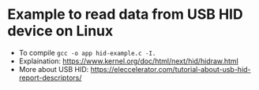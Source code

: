 # Example to read data from USB HID device on Linux
- To compile `gcc -o app hid-example.c -I.` 
- Explaination: https://www.kernel.org/doc/html/next/hid/hidraw.html
- More about USB HID: https://eleccelerator.com/tutorial-about-usb-hid-report-descriptors/
